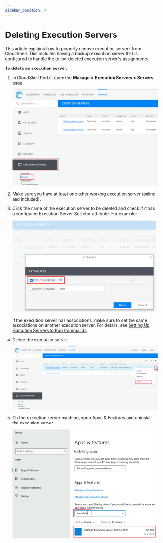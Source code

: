 ```yaml
---
sidebar_position: 4
---
```


# Deleting Execution Servers

This article explains how to properly remove execution servers from CloudShell. This includes having a backup execution server that is configured to handle the to-be-deleted execution server's assignments.

**To delete an execution server:**

1. In CloudShell Portal, open the **Manage \> Execution Servers \> Servers** page.
    
    ![](/Images/Admin-Guide/Setting-Up-CloudShell/ExecutionServerManagementPage_587x389.png)
    
2. Make sure you have at least one other working execution server (online and included).  
    
3. Click the name of the execution server to be deleted and check if it has a configured Execution Server Selector attribute. For example:
    
    ![](/Images/Admin-Guide/Setting-Up-CloudShell/ExecutionServerAssociations_474x303.png)
    
    If the execution server has associations, make sure to set the same associations on another execution server. For details, see [Setting Up Execution Servers to Run Commands](https://help.quali.com/Online%20Help/0.0/Portal/Content/Admn/Tst-n-Cmd-Exc.htm).
    
4. Delete the execution server.
    
    ![](/Images/Admin-Guide/Setting-Up-CloudShell/ExecutionServerDelete_753x327.png)
    
5. On the execution server machine, open Apps & Features and uninstall the execution server.
    
    ![](/Images/Admin-Guide/Setting-Up-CloudShell/ExecutionServerAppsAndFeatures_606x452.png)
